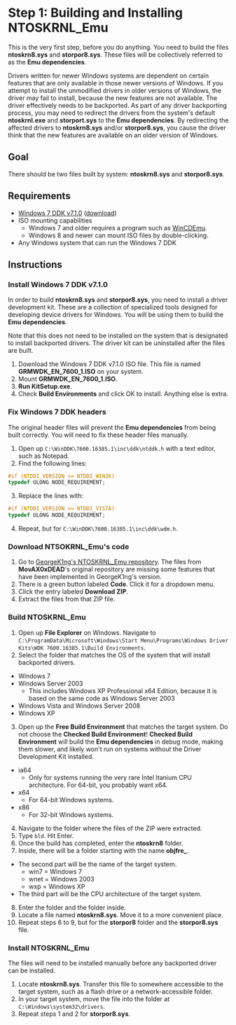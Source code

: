 # Step 1: Building and Installing NTOSKRNL\_Emu
This is the very first step, before you do anything. You need to build the files **ntoskrn8.sys** and **storpor8.sys**. These files will be collectively referred to as the **Emu dependencies**.

Drivers written for newer Windows systems are dependent on certain features that are only available in those newer versions of Windows. If you attempt to install the unmodified drivers in older versions of Windows, the driver may fail to install, because the new features are not available. The driver effectively needs to be backported. 
As part of any driver backporting process, you may need to redirect the drivers from the system's default **ntoskrnl.exe** and **storport.sys** to the **Emu dependencies**. By redirecting the affected drivers to **ntoskrn8.sys** and/or **storpor8.sys**, you cause the driver think that the new features are available on an older version of Windows.

## Goal
There should be two files built by system: **ntoskrn8.sys** and **storpor8.sys**.

## Requirements
- [Windows 7 DDK v7.1.0](https://www.microsoft.com/en-us/download/details.aspx?id=11800) ([download](https://download.microsoft.com/download/4/A/2/4A25C7D5-EFBE-4182-B6A9-AE6850409A78/GRMWDK_EN_7600_1.ISO))
- ISO mounting capabilities
  - Windows 7 and older requires a program such as [WinCDEmu](https://wincdemu.sysprogs.org/download/).
  - Windows 8 and newer can mount ISO files by double-clicking.
- Any Windows system that can run the Windows 7 DDK

## Instructions

### Install Windows 7 DDK v7.1.0
In order to build **ntoskrn8.sys** and **storpor8.sys**, you need to install a driver development kit. These are a collection of specialized tools designed for developing device drivers for Windows. You will be using them to build the **Emu dependencies**.

Note that this does not need to be installed on the system that is designated to install backported drivers. The driver kit can be uninstalled after the files are built.

1. Download the Windows 7 DDK v7.1.0 ISO file. This file is named **GRMWDK_EN_7600_1.ISO** on your system.
2. Mount **GRMWDK_EN_7600_1.ISO**.
3. **Run KitSetup.exe**.
4. Check **Build Environments** and click OK to install. Anything else is extra.

### Fix Windows 7 DDK headers
The original header files will prevent the **Emu dependencies** from being built correctly. You will need to fix these header files manually.

1. Open up `C:\WinDDK\7600.16385.1\inc\ddk\ntddk.h` with a text editor, such as Notepad.
2. Find the following lines:

```c
#if (NTDDI_VERSION >= NTDDI_WIN2K)
typedef ULONG NODE_REQUIREMENT;
```

3. Replace the lines with:

```c
#if (NTDDI_VERSION >= NTDDI_VISTA)
typedef ULONG NODE_REQUIREMENT;
```

4. Repeat, but for `C:\WinDDK\7600.16385.1\inc\ddk\wdm.h`.

### Download NTSOKRNL\_Emu's code

1. Go to [GeorgeK1ng's NTOSKRNL\_Emu repository](https://github.com/GeorgeK1ng/NTOSKRNL_Emu). The files from **MovAX0xDEAD**'s original repository are missing some features that have been implemented in GeorgeK1ng's version.
2. There is a green button labeled **Code**. Click it for a dropdown menu.
3. Click the entry labeled **Download ZIP**.
4. Extract the files from that ZIP file.

### Build NTOSKRNL\_Emu
1. Open up **File Explorer** on Windows. Navigate to `C:\ProgramData\Microsoft\Windows\Start Menu\Programs\Windows Driver Kits\WDK 7600.16385.1\Build Environments`.
2. Select the folder that matches the OS of the system that will install backported drivers.
  - Windows 7
  - Windows Server 2003
    - This includes Windows XP Professional x64 Edition, because it is based on the same code as Windows Server 2003
  - Windows Vista and Windows Server 2008
  - Windows XP
3. Open up the **Free Build Environment** that matches the target system. Do not choose the **Checked Build Environment**! **Checked Build Environment** will build the **Emu dependencies** in debug mode, making them slower, and likely won't run on systems without the Driver Development Kit installed.
  - ia64
    - Only for systems running the very rare Intel Itanium CPU architecture. For 64-bit, you probably want x64.
  - x64
    - For 64-bit Windows systems.
  - x86
    - For 32-bit Windows systems.
4. Navigate to the folder where the files of the ZIP were extracted.
5. Type `bld`. Hit Enter.
6. Once the build has completed, enter the **ntoskrn8** folder.
7. Inside, there will be a folder starting with the name **objfre_**.
  - The second part will be the name of the target system.
    - win7 = Windows 7
    - wnet = Windows 2003
    - wxp = Windows XP
  - The third part will be the CPU architecture of the target system.
8. Enter the folder and the folder inside.
9. Locate a file named **ntoskrn8.sys**. Move it to a more convenient place.
10. Repeat steps 6 to 9, but for the **storpor8** folder and the **storpor8.sys** file.

### Install NTOSKRNL\_Emu
The files will need to be installed manually before any backported driver can be installed.

1. Locate **ntoskrn8.sys**. Transfer this file to somewhere accessible to the target system, such as a flash drive or a network-accessible folder.
2. In your target system, move the file into the folder at `C:\Windows\system32\drivers`.
3. Repeat steps 1 and 2 for **storpor8.sys**.
